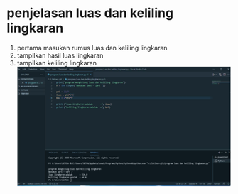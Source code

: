 # penjelasan luas dan keliling lingkaran
1. pertama masukan rumus luas dan keliling lingkaran
2. tampilkan hasil luas lingkaran
3. tampilkan keliling lingkaran
![gambar 1](gambar.JPG)

